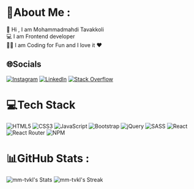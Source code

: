 # 💫About Me :
👋 Hi , I am Mohammadmahdi Tavakkoli <br>
💻 I am Frontend developer <br>
👨‍💻 I am Coding for Fun and I love it ❤

## 🌐Socials
[![Instagram](https://img.shields.io/badge/Instagram-%23E4405F.svg?logo=Instagram&logoColor=white)](https://instagram.com/mm_tvkl) [![LinkedIn](https://img.shields.io/badge/LinkedIn-%230077B5.svg?logo=linkedin&logoColor=white)](https://linkedin.com/in/mohammadmahdi-tavakkoli-266b51209/) [![Stack Overflow](https://img.shields.io/badge/-Stackoverflow-FE7A16?logo=stack-overflow&logoColor=white)](https://stackoverflow.com/users/14575348/mahdi-tavakkoli) 

# 💻Tech Stack
![HTML5](https://img.shields.io/badge/html5-%23E34F26.svg?style=flat&logo=html5&logoColor=white) ![CSS3](https://img.shields.io/badge/css3-%231572B6.svg?style=flat&logo=css3&logoColor=white) ![JavaScript](https://img.shields.io/badge/javascript-%23323330.svg?style=flat&logo=javascript&logoColor=%23F7DF1E) ![Bootstrap](https://img.shields.io/badge/bootstrap-%23563D7C.svg?style=flat&logo=bootstrap&logoColor=white) ![jQuery](https://img.shields.io/badge/jquery-%230769AD.svg?style=flat&logo=jquery&logoColor=white) ![SASS](https://img.shields.io/badge/SASS-hotpink.svg?style=flat&logo=SASS&logoColor=white) ![React](https://img.shields.io/badge/react-%2320232a.svg?style=flat&logo=react&logoColor=%2361DAFB) ![React Router](https://img.shields.io/badge/React_Router-CA4245?style=flat&logo=react-router&logoColor=white) ![NPM](https://img.shields.io/badge/NPM-%23000000.svg?style=flat&logo=npm&logoColor=white)
# 📊GitHub Stats :

![mm-tvkl's Stats](https://github-readme-stats.vercel.app/api?username=mm-tvkl&theme=tokyonight&show_icons=true&hide_border=true&count_private=true)
![mm-tvkl's Streak](https://github-readme-streak-stats.herokuapp.com/?user=mm-tvkl&theme=tokyonight&hide_border=true)
